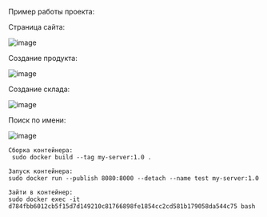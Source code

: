 Пример работы проекта:

Страница сайта:

![image](https://github.com/user-attachments/assets/a9da3ddf-fcba-45ee-af5f-33c69b11b357)


Создание продукта:

![image](https://github.com/user-attachments/assets/4609f720-7de2-4207-9fb2-0cac8f75c902)

Создание склада:

![image](https://github.com/user-attachments/assets/6b09f6be-faf9-457d-8cbd-9c038d7e8630)

Поиск по имени:

![image](https://github.com/user-attachments/assets/b41b24bc-9d26-49c2-92dd-9b3868e078c1)

```
Сборка контейнера:
 sudo docker build --tag my-server:1.0 .

Запуск контейнера:
sudo docker run --publish 8080:8000 --detach --name test my-server:1.0

Зайти в контейнер:
sudo docker exec -it d784fbb6012cb5f15d7d149210c81766898fe1854cc2cd581b179058da544c75 bash

```
